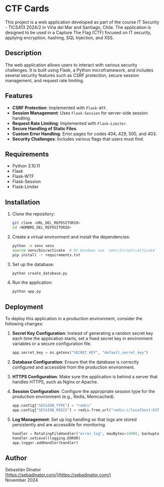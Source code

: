 # CTF Cards

This project is a web application developed as part of the course IT Security - TICS413 2024/2 in Viña del Mar and Santiago, Chile. The application is designed to be used in a Capture The Flag (CTF) focused on IT security, applying encryption, hashing, SQL Injection, and XSS.

## Description

The web application allows users to interact with various security challenges. It is built using Flask, a Python microframework, and includes several security features such as CSRF protection, secure session management, and request rate limiting.

## Features

- **CSRF Protection**: Implemented with `Flask-WTF`.
- **Session Management**: Uses `Flask-Session` for server-side session handling.
- **Request Rate Limiting**:  Implemented with `Flask-Limiter`.
- **Secure Handling of Static Files**.
- **Custom Error Handling**: Error pages for codes 404, 429, 500, and 403.
- **Security Challenges**: Includes various flags that users must find.
  
## Requirements

- Python 3.10.11
- Flask
- Flask-WTF
- Flask-Session
- Flask-Limiter

## Installation

1. Clone the repository:
    ```sh
    git clone <URL_DEL_REPOSITORIO>
    cd <NOMBRE_DEL_REPOSITORIO>
    ```

2. Create a virtual environment and install the dependencies:
    ```sh
    python -m venv venv
    source venv/bin/activate  # On Windows use `venv\Scripts\activate`
    pip install -r requirements.txt
    ```

3. Set up the database:
    ```sh
    python create_database.py
    ```

4. Run the application:
    ```sh
    python app.py
    ```

## Deployment

To deploy this application in a production environment, consider the following changes:

1. **Secret Key Configuration**: Instead of generating a random secret key each time the application starts, set a fixed secret key in environment variables or a secure configuration file.
    ```py
    app.secret_key = os.getenv("SECRET_KEY", "default_secret_key")
    ```

2. **Database Configuration**: Ensure that the database is correctly configured and accessible from the production environment.

3. **HTTPS Configuration**: Make sure the application is behind a server that handles HTTPS, such as Nginx or Apache.

4. **Session Configuration**: Configure the appropriate session type for the production environment (e.g., Redis, Memcached).
    ```py
    app.config["SESSION_TYPE"] = "redis"
    app.config["SESSION_REDIS"] = redis.from_url("redis://localhost:6379")
    ```

5. **Log Management**: Set up log handling so that logs are stored persistently and are accessible for monitoring.
    ```py
    handler = RotatingFileHandler("error.log", maxBytes=10000, backupCount=1)
    handler.setLevel(logging.ERROR)
    app.logger.addHandler(handler)
    ```

## Author

Sebastián Dinator  
[https://sebadinator.com/](https://sebadinator.com/)  
November 2024
